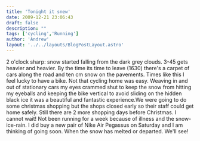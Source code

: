 ```yaml
---
title: 'Tonight it snew'
date: 2009-12-21 23:06:43
draft: false
description: ""
tags: ['cycling','Running']
author: 'Andrew'
layout: '../../layouts/BlogPostLayout.astro'
---
```


2 o'clock sharp: snow started falling from the dark grey clouds. 3-45 gets heavier and heavier. By the time its time to leave (1630) there's a carpet of cars along the road and ten cm snow on the pavements. Times like this I feel lucky to have a bike. Not that cycling home was easy. Weaving in and out of stationary cars my eyes crammed shut to keep the snow from hitting my eyeballs and keeping the bike vertical to avoid sliding on the hidden black ice it was a beautiful and fantastic experience.We were going to do some christmas shopping but the shops closed early so their staff could get home safely. Still there are 2 more shopping days before Christmas. I cannot wait! Not been running for a week because of illness and the snow-ice-rain. I did buy a new pair of Nike Air Pegassus on Saturday and I am thinking of going soon. When the snow has melted or departed. We'll see!
